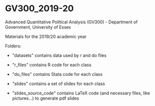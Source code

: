 # GV300_2019-20
 Advanced Quantitative Political Analysis (GV300) - Department of Government, University of Essex

Materials for the 2019/20 academic year

Folders:

- "datasets" contains data used by r and do files

- "r_files" contains R code for each class

- "do_files" contains Stata code for each class

- "slides" contains a set of slides for each class

- "slides_source_code" contains LaTeX code (and necessary files, like pictures...) to generate pdf slides
